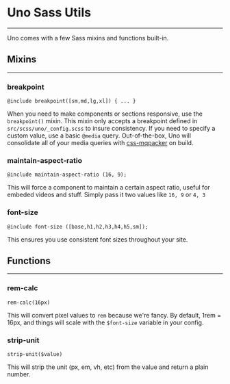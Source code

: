 # Uno Sass Utils
---

Uno comes with a few Sass mixins and functions built-in.

## Mixins
---

### breakpoint
`@include breakpoint([sm,md,lg,xl]) { ... }`

When you need to make components or sections responsive, use the `breakpoint()` mixin. This mixin only accepts a breakpoint defined in `src/scss/uno/_config.scss` to insure consistency. If you need to specify a custom value, use a basic `@media` query. Out-of-the-box, Uno will consolidate all of your media queries with [css-mqpacker](https://www.npmjs.com/package/css-mqpacker) on build.


### maintain-aspect-ratio
`@include maintain-aspect-ratio (16, 9);`

This will force a component to maintain a certain aspect ratio, useful for embeded videos and stuff. Simply pass it two values like `16, 9` or `4, 3`

### font-size
`@include font-size ([base,h1,h2,h3,h4,h5,sm]);`

This ensures you use consistent font sizes throughout your site.

## Functions
---

### rem-calc
`rem-calc(16px)`

This will convert pixel values to `rem` because we're fancy. By default, 1rem = 16px, and things will scale with the `$font-size` variable in your config.

### strip-unit
`strip-unit($value)`

This will strip the unit (px, em, vh, etc) from the value and return a plain number.
